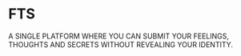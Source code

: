 # FTS

A SINGLE PLATFORM WHERE YOU CAN SUBMIT YOUR FEELINGS, THOUGHTS AND SECRETS WITHOUT REVEALING YOUR IDENTITY.
